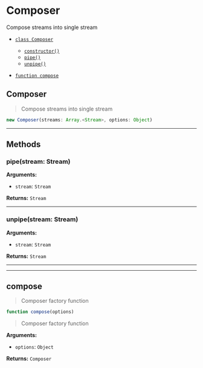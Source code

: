# Composer

Compose streams into single stream


- [`class Composer`](#class-composer)
  - [`constructor()`](#composer-constructor-constructor)
  - [`pipe()`](#composer-method-pipe)
  - [`unpipe()`](#composer-method-unpipe)


- [`function compose`](#function-compose)


<a id="class-composer"></a><h2>Composer</h2>
> Compose streams into single stream


<a id="composer-constructor-constructor"></a>
```javascript
new Composer(streams: Array.<Stream>, options: Object)
```

---



<h2>Methods</h2>
<a id="composer-method-pipe"></a>
<h3>pipe(stream: Stream)</h3>

> 

**Arguments:**
  
- `stream`: `Stream`

**Returns:** `Stream`

---
<a id="composer-method-unpipe"></a>
<h3>unpipe(stream: Stream)</h3>

> 

**Arguments:**
  
- `stream`: `Stream`

**Returns:** `Stream`

---





---

<a id="function-compose"></a><h2>compose</h2>
> Composer factory function


``` javascript
function compose(options)
```


> Composer factory function

**Arguments:**
  
- `options`: `Object`

**Returns:** `Composer`


